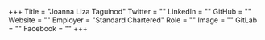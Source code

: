 +++
Title = "Joanna Liza Taguinod"
Twitter = ""
LinkedIn = ""
GitHub = ""
Website = ""
Employer = "Standard Chartered"
Role = ""
Image = ""
GitLab = ""
Facebook = ""
+++
